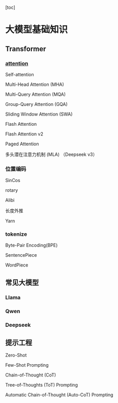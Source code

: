 [toc]

# 大模型基础知识

## Transformer

### [attention](/大模型基础知识/attention.md)

Self-attention

Multi-Head Attention (MHA)

Multi-Query Attention (MQA)

Group-Query Attention (GQA)

Sliding Window Attention (SWA)

Flash Attention

Flash Attention v2

Paged Attention

多头潜在注意力机制 (MLA) （Deepseek v3）

### 位置编码

SinCos

rotary

Alibi

长度外推

Yarn

### tokenize

Byte-Pair Encoding(BPE)

SentencePiece

WordPiece

## 常见大模型

### Llama

### Qwen

### Deepseek

## 提示工程


Zero-Shot

Few-Shot Prompting

Chain-of-Thought (CoT)

Tree-of-Thoughts (ToT) Prompting

Automatic Chain-of-Thought (Auto-CoT) Prompting
